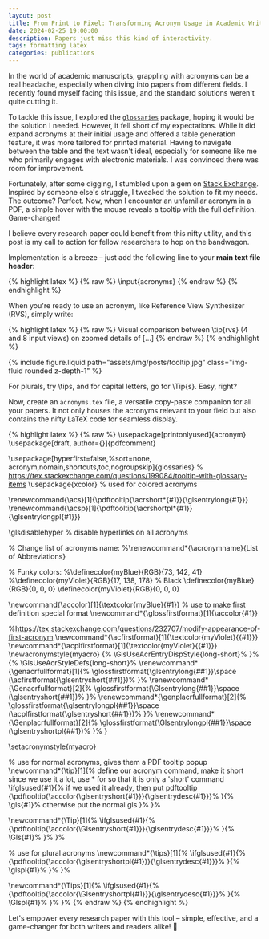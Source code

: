 ```yaml
---
layout: post
title: From Print to Pixel: Transforming Acronym Usage in Academic Writing
date: 2024-02-25 19:00:00
description: Papers just miss this kind of interactivity.
tags: formatting latex
categories: publications
---
```


In the world of academic manuscripts, grappling with acronyms can be a real headache, especially when diving into papers from different fields. I recently found myself facing this issue, and the standard solutions weren't quite cutting it.

To tackle this issue, I explored the [`glossaries`](https://fr.overleaf.com/learn/latex/Glossaries) package, hoping it would be the solution I needed. However, it fell short of my expectations. While it did expand acronyms at their initial usage and offered a table generation feature, it was more tailored for printed material. Having to navigate between the table and the text wasn't ideal, especially for someone like me who primarily engages with electronic materials. I was convinced there was room for improvement.

Fortunately, after some digging, I stumbled upon a gem on [Stack Exchange](https://tex.stackexchange.com/questions/199084/tooltip-with-glossary-items). Inspired by someone else's struggle, I tweaked the solution to fit my needs. The outcome? Perfect. Now, when I encounter an unfamiliar acronym in a PDF, a simple hover with the mouse reveals a tooltip with the full definition. Game-changer!

I believe every research paper could benefit from this nifty utility, and this post is my call to action for fellow researchers to hop on the bandwagon.

Implementation is a breeze – just add the following line to your **main text file header**:

{% highlight latex %}
{% raw %}
\input{acronyms}
{% endraw %}
{% endhighlight %}

When you're ready to use an acronym, like Reference View Synthesizer (RVS), simply write:

{% highlight latex %}
{% raw %}
Visual comparison between \tip{rvs} (4 and 8 input views) on zoomed details of [...]
{% endraw %}
{% endhighlight %}

{% include figure.liquid path="assets/img/posts/tooltip.jpg" class="img-fluid rounded z-depth-1" %}

For plurals, try \tips, and for capital letters, go for \Tip\{s\}. Easy, right?

Now, create an `acronyms.tex` file, a versatile copy-paste companion for all your papers. It not only houses the acronyms relevant to your field but also contains the nifty LaTeX code for seamless display.

{% highlight latex %}
{% raw %}
\usepackage[printonlyused]{acronym}
\usepackage[draft, author={}]{pdfcomment}

\usepackage[hyperfirst=false,%sort=none,
acronym,nomain,shortcuts,toc,nogroupskip]{glossaries}
% https://tex.stackexchange.com/questions/199084/tooltip-with-glossary-items
\usepackage{xcolor} % used for colored acronyms

\renewcommand{\acs}[1]{\pdftooltip{\acrshort*{#1}}{\glsentrylong{#1}}}
\renewcommand{\acsp}[1]{\pdftooltip{\acrshortpl*{#1}}{\glsentrylongpl{#1}}}

\glsdisablehyper % disable hyperlinks on all acronyms

% Change list of acronyms name:
%\renewcommand*{\acronymname}{List of Abbreviations}

% Funky colors:
%\definecolor{myBlue}{RGB}{73, 142, 41}
%\definecolor{myViolet}{RGB}{17, 138, 178}
% Black
\definecolor{myBlue}{RGB}{0, 0, 0}
\definecolor{myViolet}{RGB}{0, 0, 0}

\newcommand{\accolor}[1]{\textcolor{myBlue}{#1}}
% use to make first definition special format
\newcommand*{\glossfirstformat}[1]{\accolor{#1}} 

%https://tex.stackexchange.com/questions/232707/modify-appearance-of-first-acronym
\newcommand*{\acfirstformat}[1]{\textcolor{myViolet}{{#1}}}
\newcommand*{\acplfirstformat}[1]{\textcolor{myViolet}{{#1}}}
\newacronymstyle{myacro}
{%
  \GlsUseAcrEntryDispStyle{long-short}%
}%
{%
  \GlsUseAcrStyleDefs{long-short}%
  \renewcommand*{\genacrfullformat}[1]{%
   \glossfirstformat{\glsentrylong{##1}}\space
   (\acfirstformat{\glsentryshort{##1}})%
  }%
  \renewcommand*{\Genacrfullformat}[2]{%
   \glossfirstformat{\Glsentrylong{##1}}\space
   (\glsentryshort{##1})%
  }%
  \renewcommand*{\genplacrfullformat}[2]{%
   \glossfirstformat{\glsentrylongpl{##1}}\space
   (\acplfirstformat{\glsentryshort{##1}})%
  }%
  \renewcommand*{\Genplacrfullformat}[2]{%
   \glossfirstformat{\Glsentrylongpl{##1}}\space
   (\glsentryshortpl{##1})%
  }%
}

\setacronymstyle{myacro}

% use for normal acronyms, gives them a PDF tooltip popup
\newcommand*{\tip}[1]{%  define our acronym command,  make it short since we use it a lot, use * for so that it is only a 'short' command
    \ifglsused{#1}{% if we used it already, then put pdftooltip
      {\pdftooltip{\accolor{\glsentryshort{#1}}}{\glsentrydesc{#1}}}%
    }{%
      \gls{#1}% otherwise put the normal gls
    }%
}%

\newcommand*{\Tip}[1]{%
    \ifglsused{#1}{%
      {\pdftooltip{\accolor{\Glsentryshort{#1}}}{\glsentrydesc{#1}}}%
    }{%
      \Gls{#1}%
    }%
}%

% use for plural acronyms
\newcommand*{\tips}[1]{%
    \ifglsused{#1}{%
      {\pdftooltip{\accolor{\glsentryshortpl{#1}}}{\glsentrydesc{#1}}}%
    }{%
      \glspl{#1}%
    }%
}%

\newcommand*{\Tips}[1]{%
    \ifglsused{#1}{%
      {\pdftooltip{\accolor{\Glsentryshortpl{#1}}}{\glsentrydesc{#1}}}%
    }{%
      \Glspl{#1}%
    }%
}%
{% endraw %}
{% endhighlight %}

Let's empower every research paper with this tool – simple, effective, and a game-changer for both writers and readers alike! 🚀
